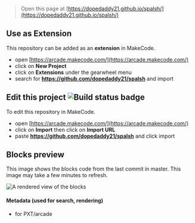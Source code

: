  


> Open this page at [https://dopedaddy21.github.io/spalsh/](https://dopedaddy21.github.io/spalsh/)

## Use as Extension

This repository can be added as an **extension** in MakeCode.

* open [https://arcade.makecode.com/](https://arcade.makecode.com/)
* click on **New Project**
* click on **Extensions** under the gearwheel menu
* search for **https://github.com/dopedaddy21/spalsh** and import

## Edit this project ![Build status badge](https://github.com/dopedaddy21/spalsh/workflows/MakeCode/badge.svg)

To edit this repository in MakeCode.

* open [https://arcade.makecode.com/](https://arcade.makecode.com/)
* click on **Import** then click on **Import URL**
* paste **https://github.com/dopedaddy21/spalsh** and click import

## Blocks preview

This image shows the blocks code from the last commit in master.
This image may take a few minutes to refresh.

![A rendered view of the blocks](https://github.com/dopedaddy21/spalsh/raw/master/.github/makecode/blocks.png)

#### Metadata (used for search, rendering)

* for PXT/arcade
<script src="https://makecode.com/gh-pages-embed.js"></script><script>makeCodeRender("{{ site.makecode.home_url }}", "{{ site.github.owner_name }}/{{ site.github.repository_name }}");</script>
